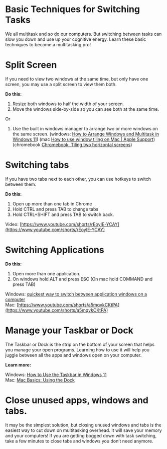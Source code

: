 # Basic Techniques for Switching Tasks

We all multitask and so do our computers. But switching between tasks can slow you down and use up your cognitive energy. Learn these basic techniques to become a multitasking pro\!

# Split Screen

If you need to view two windows at the same time, but only have one screen, you may use a split screen to view them both.

**Do this:**

1. Resize both windows to half the width of your screen.  
2. Move the windows side-by-side so you can see both at the same time.

Or

1. Use the built in windows manager to arrange two or more windows on the same screen. (windows: [How to Arrange Windows and Multitask in Windows 11](https://youtu.be/iw8ExQKWwrk?feature=shared&t=92)) (mac [How to use window tiling on Mac | Apple Support](https://www.youtube.com/watch?v=U3KAmUYkkVc)) (chromebook [Chromebook: Tiling two horizontal screens](https://www.youtube.com/watch?v=t9tM5w7txC4))

# 

# Switching tabs

If you have two tabs next to each other, you can use hotkeys to switch between them.

**Do this:**

1. Open up more than one tab in Chrome  
2. Hold CTRL and press TAB to change tabs  
3. Hold CTRL+SHIFT and press TAB to switch back.

Video: [https://www.youtube.com/shorts/rEoyIE-YCAY](https://www.youtube.com/shorts/rEoyIE-YCAY)	

# Switching Applications

**Do this:**

1. Open more than one application.  
2. On windows hold ALT and press ESC (On mac hold COMMAND and press TAB)

Windows: [quickest way to switch between application windows on a computer](https://www.youtube.com/watch?v=RbjNN5xRQhA)  
Mac: [https://www.youtube.com/shorts/a5mqvkCKtPA](https://www.youtube.com/shorts/a5mqvkCKtPA)	

# Manage your Taskbar or Dock

The Taskbar or Dock is the strip on the bottom of your screen that helps you manage your open programs. Learning how to use it will help you juggle between all the apps and windows open on your computer.

**Learn more:**

Windows: [How to Use the Taskbar in Windows 11](https://www.youtube.com/watch?v=WmdH_97VL7E)  
Mac: [Mac Basics: Using the Dock](https://www.youtube.com/watch?v=QpawDjhQIjM)

# Close unused apps, windows and tabs.

It may be the simplest solution, but closing unused windows and tabs is the easiest way to cut down on multitasking overhead. It will save your memory and your computers\! If you are getting bogged down with task switching, take a few minutes to close tabs and windows you don’t need anymore.
